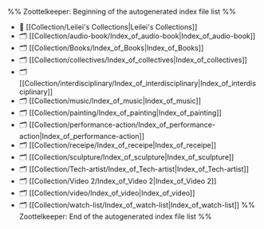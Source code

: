 %% Zoottelkeeper: Beginning of the autogenerated index file list  %%
- 📄 [[Collection/Leilei's Collections|Leilei's Collections]]
- 🗂️ [[Collection/audio-book/Index_of_audio-book|Index_of_audio-book]]
- 🗂️ [[Collection/Books/Index_of_Books|Index_of_Books]]
- 🗂️ [[Collection/collectives/Index_of_collectives|Index_of_collectives]]
- 🗂️ [[Collection/interdisciplinary/Index_of_interdisciplinary|Index_of_interdisciplinary]]
- 🗂️ [[Collection/music/Index_of_music|Index_of_music]]
- 🗂️ [[Collection/painting/Index_of_painting|Index_of_painting]]
- 🗂️ [[Collection/performance-action/Index_of_performance-action|Index_of_performance-action]]
- 🗂️ [[Collection/receipe/Index_of_receipe|Index_of_receipe]]
- 🗂️ [[Collection/sculpture/Index_of_sculpture|Index_of_sculpture]]
- 🗂️ [[Collection/Tech-artist/Index_of_Tech-artist|Index_of_Tech-artist]]
- 🗂️ [[Collection/Video 2/Index_of_Video 2|Index_of_Video 2]]
- 🗂️ [[Collection/video/Index_of_video|Index_of_video]]
- 🗂️ [[Collection/watch-list/Index_of_watch-list|Index_of_watch-list]]
%% Zoottelkeeper: End of the autogenerated index file list  %%
